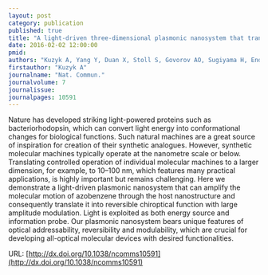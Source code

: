 ```yaml
---
layout: post
category: publication
published: true
title: "A light-driven three-dimensional plasmonic nanosystem that translates molecular motion into reversible chiroptical function"
date: 2016-02-02 12:00:00
pmid: 
authors: "Kuzyk A, Yang Y, Duan X, Stoll S, Govorov AO, Sugiyama H, Endo M, Liu N"
firstauthor: "Kuzyk A"
journalname: "Nat. Commun."
journalvolume: 7
journalissue: 
journalpages: 10591
---
```


Nature has developed striking light-powered proteins such as bacteriorhodopsin, which can convert light energy into conformational changes for biological functions. Such natural machines are a great source of inspiration for creation of their synthetic analogues. However, synthetic molecular machines typically operate at the nanometre scale or below. Translating controlled operation of individual molecular machines to a larger dimension, for example, to 10–100 nm, which features many practical applications, is highly important but remains challenging. Here we demonstrate a light-driven plasmonic nanosystem that can amplify the molecular motion of azobenzene through the host nanostructure and consequently translate it into reversible chiroptical function with large amplitude modulation. Light is exploited as both energy source and information probe. Our plasmonic nanosystem bears unique features of optical addressability, reversibility and modulability, which are crucial for developing all-optical molecular devices with desired functionalities.

URL: [http://dx.doi.org/10.1038/ncomms10591](http://dx.doi.org/10.1038/ncomms10591)
